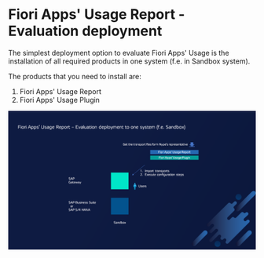# Fiori Apps' Usage Report - Evaluation deployment

The simplest deployment option to evaluate Fiori Apps' Usage is the installation of all required products in one system (f.e. in Sandbox system).

The products that you need to install are:

1. Fiori Apps' Usage Report
2. Fiori Apps' Usage Plugin

![](res/eval-dep.png)
